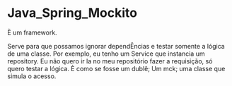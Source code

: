 # Java_Spring_Mockito

È um framework.

Serve para que possamos ignorar dependÊncias e testar somente a lógica de uma classe. 
Por exemplo, eu tenho um Service que instancia um repository. Eu não quero ir la no meu repositório fazer a requisição, só quero testar a lógica.
È como se fosse um dublê; Um mck; uma classe que simula o acesso. 

